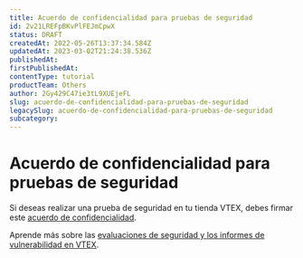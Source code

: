 ```yaml
---
title: Acuerdo de confidencialidad para pruebas de seguridad
id: 2v21LREFpBKvPlFEJmCpwX
status: DRAFT
createdAt: 2022-05-26T13:37:34.584Z
updatedAt: 2023-03-02T21:24:38.536Z
publishedAt: 
firstPublishedAt: 
contentType: tutorial
productTeam: Others
author: 2Gy429C47ie3tL9XUEjeFL
slug: acuerdo-de-confidencialidad-para-pruebas-de-seguridad
legacySlug: acuerdo-de-confidencialidad-para-pruebas-de-seguridad
subcategory: 
---
```


# Acuerdo de confidencialidad para pruebas de seguridad

Si deseas realizar una prueba de seguridad en tu tienda VTEX, debes firmar este [acuerdo de confidencialidad](https://assets.ctfassets.net/alneenqid6w5/5iw8rN7CdSn7PHKvMMcO19/ab46ae4025d506e052dcef5974f9007f/Pentest_NDA_.zip).

Aprende más sobre las [evaluaciones de seguridad y los informes de vulnerabilidad en VTEX](https://help.vtex.com/es/tutorial/avaliacoes-de-seguranca-e-relatorios-de-vulnerabilidade--6jodF6s1I50Fg84ZwutOCb).

